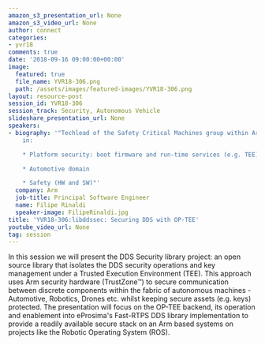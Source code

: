```yaml
---
amazon_s3_presentation_url: None
amazon_s3_video_url: None
author: connect
categories:
- yvr18
comments: true
date: '2018-09-16 09:00:00+00:00'
image:
  featured: true
  file_name: YVR18-306.png
  path: /assets/images/featured-images/YVR18-306.png
layout: resource-post
session_id: YVR18-306
session_track: Security, Autonomous Vehicle
slideshare_presentation_url: None
speakers:
- biography: '"Techlead of the Safety Critical Machines group within Arm. Interested
    in:

    * Platform security: boot firmware and run-time services (e.g. TEE)

    * Automotive domain

    * Safety (HW and SW)"'
  company: Arm
  job-title: Principal Software Engineer
  name: Filipe Rinaldi
  speaker-image: FilipeRinaldi.jpg
title: 'YVR18-306:libddssec: Securing DDS with OP-TEE'
youtube_video_url: None
tag: session
---
```


In this session we will present the DDS Security library project: an open source library that isolates the DDS security operations and key management under a Trusted Execution Environment (TEE). This approach uses Arm security hardware (TrustZone™) to secure communication between discrete components within the fabric of autonomous machines - Automotive, Robotics, Drones etc. whilst keeping secure assets (e.g. keys) protected. The presentation will focus on the OP-TEE backend, its operation and enablement into eProsima's Fast-RTPS DDS library implementation to provide a readily available secure stack on an Arm based systems on projects like the Robotic Operating System (ROS).